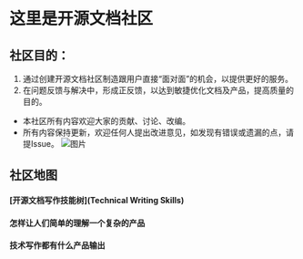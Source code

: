 # 这里是开源文档社区
## 社区目的：
1. 通过创建开源文档社区制造跟用户直接“面对面”的机会，以提供更好的服务。
2. 在问题反馈与解决中，形成正反馈，以达到敏捷优化文档及产品，提高质量的目的。
-   本社区所有内容欢迎大家的贡献、讨论、改编。
-   所有内容保持更新，欢迎任何人提出改进意见，如发现有错误或遗漏的点，请提Issue。
![图片](https://user-images.githubusercontent.com/34495675/203730687-b4188adc-9175-4e1c-b041-95cf220c23e4.png)

## 社区地图
#### [开源文档写作技能树](Technical Writing Skills) 
#### 怎样让人们简单的理解一个复杂的产品
#### 技术写作都有什么产品输出
